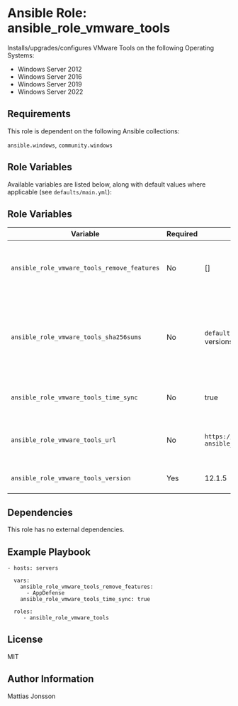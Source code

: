 Ansible Role: ansible_role_vmware_tools
=========

Installs/upgrades/configures VMware Tools on the following Operating Systems:

<ul>
<li> Windows Server 2012
<li> Windows Server 2016
<li> Windows Server 2019
<li> Windows Server 2022
</ul>

Requirements
------------

This role is dependent on the following Ansible collections:

`ansible.windows`, `community.windows`

Role Variables
--------------

Available variables are listed below, along with default values where applicable (see `defaults/main.yml`):


Role Variables
--------------


| Variable | Required | Default | Comments |
| -------- | -------- | ------- | -------- |
| `ansible_role_vmware_tools_remove_features` | No | [] | A list of features to remove at installation, Please se VMware Tools documentation for list of features. |
| `ansible_role_vmware_tools_sha256sums` | No | `defaults/main.yml` contains a list covering some versions  | A list of sha256 checksums for VMware Tools ISO files, format is version-build: sha256sum. Please verify and update this as needed. |
| `ansible_role_vmware_tools_time_sync` | No | true | Enable timesyncronization through VMware Tools. |
| `ansible_role_vmware_tools_url` | No | `https://packages.vmware.com/tools/releases/{{ ansible_role_vmware_tools_version }}/windows/` | Download URL for VMware Tools ISO files, change this if needed by your environment. |
| `ansible_role_vmware_tools_version` | Yes | 12.1.5 | Version of VMware Tools to install. |


Dependencies
------------

This role has no external dependencies.

Example Playbook
----------------

    - hosts: servers

      vars:
        ansible_role_vmware_tools_remove_features: 
          - AppDefense
        ansible_role_vmware_tools_time_sync: true

      roles:
         - ansible_role_vmware_tools

License
-------

MIT

Author Information
------------------

Mattias Jonsson

